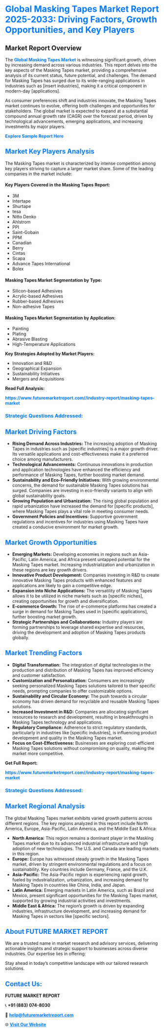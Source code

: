 <h1 style="color: #007BFF;">Global Masking Tapes Market Report 2025-2033: Driving Factors, Growth Opportunities, and Key Players</h1>

<section id="overview">
<h2>Market Report Overview</h2>
<p>The <a href="https://www.futuremarketreport.com//industry-report/masking-tapes-market" style="color: #007BFF; text-decoration: none;"><strong>Global Masking Tapes Market</strong></a> is witnessing significant growth, driven by increasing demand across various industries. This report delves into the key aspects of the Masking Tapes market, providing a comprehensive analysis of its current status, future potential, and challenges. The demand for Masking Tapes has surged due to its wide-ranging applications in industries such as [insert industries], making it a critical component in modern-day [applications].</p>
<p>As consumer preferences shift and industries innovate, the Masking Tapes market continues to evolve, offering both challenges and opportunities for stakeholders. The global market is expected to expand at a substantial compound annual growth rate (CAGR) over the forecast period, driven by technological advancements, emerging applications, and increasing investments by major players.</p>
</section>

<section id="overview">
<p><a href="https://www.futuremarketreport.com//request-sample/reportId=54459" style="color: #007BFF; text-decoration: none;"><strong>Explore Sample Report Here</strong></a></p>
</section>

<section id="key-players">
<h2 style="color: #007BFF;">Market Key Players Analysis</h2>
<p>The Masking Tapes market is characterized by intense competition among key players striving to capture a larger market share. Some of the leading companies in the market include:</p>
<h4>Key Players Covered in the Masking Tapes Report:</h4>
<ul><li>3M</li><li>Intertape</li><li>Shurtape</li><li>tesa</li><li>Nitto Denko</li><li>Ahlstrom</li><li>PPI</li><li>Saint-Gobain</li><li>PPM</li><li>Canadian</li><li>Berry</li><li>Cintas</li><li>Scapa</li><li>Advance Tapes International</li><li>Bolex</li></ul>
<h4>Masking Tapes Market Segmentation by Type:</h4>
<ul><li>Silicon-based Adhesives</li><li>Acrylic-based Adhesives</li><li>Rubber-based Adhesives</li><li>Non-adhesive Tapes</li></ul>

<h4>Masking Tapes Market Segmentation by Application:</h4>
<ul><li>Painting</li><li>Plating</li><li>Abrasive Blasting</li><li>High-Temperature Applications</li></ul>
<p><strong>Key Strategies Adopted by Market Players:</strong></p>
<ul>
<li>Innovation and R&D</li>
<li>Geographical Expansion</li>
<li>Sustainability Initiatives</li>
<li>Mergers and Acquisitions</li>
</ul>
</section>

<section>
<p><strong>Read Full Analysis: </strong></p><a href="https://www.futuremarketreport.com//industry-report/masking-tapes-market" style="color: #007BFF; text-decoration: none;"><strong>https://www.futuremarketreport.com//industry-report/masking-tapes-market</strong></a>
<h3 style="color: #007BFF;">Strategic Questions Addressed:</h3>
</section>

<section id="driving-factors">
<h2 style="color: #007BFF;">Market Driving Factors</h2>
<ul>
<li><strong>Rising Demand Across Industries:</strong> The increasing adoption of Masking Tapes in industries such as [specific industries] is a major growth driver. Its versatile applications and cost-effectiveness make it a preferred choice among manufacturers.</li>
<li><strong>Technological Advancements:</strong> Continuous innovations in production and application technologies have enhanced the efficiency and performance of Masking Tapes, further boosting market demand.</li>
<li><strong>Sustainability and Eco-Friendly Initiatives:</strong> With growing environmental concerns, the demand for sustainable Masking Tapes solutions has surged. Companies are investing in eco-friendly variants to align with global sustainability goals.</li>
<li><strong>Growing Population and Urbanization:</strong> The rising global population and rapid urbanization have increased the demand for [specific products], where Masking Tapes plays a vital role in meeting consumer needs.</li>
<li><strong>Government Policies and Incentives:</strong> Supportive government regulations and incentives for industries using Masking Tapes have created a conducive environment for market growth.</li>
</ul>
</section>

<section id="growth-opportunities">
<h2 style="color: #007BFF;">Market Growth Opportunities</h2>
<ul>
<li><strong>Emerging Markets:</strong> Developing economies in regions such as Asia-Pacific, Latin America, and Africa present untapped potential for the Masking Tapes market. Increasing industrialization and urbanization in these regions are key growth drivers.</li>
<li><strong>Innovative Product Development:</strong> Companies investing in R&D to create innovative Masking Tapes products with enhanced features and applications are likely to gain a competitive edge.</li>
<li><strong>Expansion into Niche Applications:</strong> The versatility of Masking Tapes allows it to be utilized in niche markets such as [specific niches], creating opportunities for growth and diversification.</li>
<li><strong>E-commerce Growth:</strong> The rise of e-commerce platforms has created a surge in demand for Masking Tapes used in [specific applications], further boosting market growth.</li>
<li><strong>Strategic Partnerships and Collaborations:</strong> Industry players are forming partnerships to leverage shared expertise and resources, driving the development and adoption of Masking Tapes products globally.</li>
</ul>
</section>

<section id="trending-factors">
<h2 style="color: #007BFF;">Market Trending Factors</h2>
<ul>
<li><strong>Digital Transformation:</strong> The integration of digital technologies in the production and distribution of Masking Tapes has improved efficiency and customer satisfaction.</li>
<li><strong>Customization and Personalization:</strong> Consumers are increasingly seeking personalized Masking Tapes solutions tailored to their specific needs, prompting companies to offer customizable options.</li>
<li><strong>Sustainability and Circular Economy:</strong> The push towards a circular economy has driven demand for recyclable and reusable Masking Tapes solutions.</li>
<li><strong>Increased Investment in R&D:</strong> Companies are allocating significant resources to research and development, resulting in breakthroughs in Masking Tapes technology and applications.</li>
<li><strong>Regulatory Compliance:</strong> Adherence to strict regulatory standards, particularly in industries like [specific industries], is influencing product development and quality in the Masking Tapes market.</li>
<li><strong>Focus on Cost-Effectiveness:</strong> Businesses are exploring cost-efficient Masking Tapes solutions without compromising on quality, making the market more competitive.</li>
</ul>
</section>

<section>
<p><strong>Get Full Report: </strong></p><a href="https://www.futuremarketreport.com//industry-report/masking-tapes-market" style="color: #007BFF; text-decoration: none;"><strong>https://www.futuremarketreport.com//industry-report/masking-tapes-market</strong></a>
<h3 style="color: #007BFF;">Strategic Questions Addressed:</h3>
</section>


<section id="regional-analysis">
<h2 style="color: #007BFF;">Market Regional Analysis</h2>
<p>The global Masking Tapes market exhibits varied growth patterns across different regions. The key regions analyzed in this report include North America, Europe, Asia-Pacific, Latin America, and the Middle East & Africa:</p>
<ul>
<li><strong>North America:</strong> This region remains a dominant player in the Masking Tapes market due to its advanced industrial infrastructure and high adoption of new technologies. The U.S. and Canada are leading markets in this region.</li>
<li><strong>Europe:</strong> Europe has witnessed steady growth in the Masking Tapes market, driven by stringent environmental regulations and a focus on sustainability. Key countries include Germany, France, and the U.K.</li>
<li><strong>Asia-Pacific:</strong> The Asia-Pacific region is experiencing rapid growth, fueled by industrialization, urbanization, and increasing demand for Masking Tapes in countries like China, India, and Japan.</li>
<li><strong>Latin America:</strong> Emerging markets in Latin America, such as Brazil and Mexico, present significant opportunities for the Masking Tapes market, supported by growing industrial activities and investments.</li>
<li><strong>Middle East & Africa:</strong> The region’s growth is driven by expanding industries, infrastructure development, and increasing demand for Masking Tapes in sectors like [specific sectors].</li>
</ul>
</section>

<footer>
<h2 style="color: #007BFF;">About FUTURE MARKET REPORT</h2>
<p>We are a trusted name in market research and advisory services, delivering actionable insights and strategic support to businesses across diverse industries. Our expertise lies in offering:</p>

<p>Stay ahead in today’s competitive landscape with our tailored research solutions.</p>

<h2 style="color: #007BFF;">Contact Us:</h2>
<p><strong>FUTURE MARKET REPORT</strong></p>
<p>📞 <strong>+91 (883) 074-8030</strong></p>
<p>📧 <strong><a href="mailto:help@futuremarketreport.com" style="color: #007BFF;">help@futuremarketreport.com</a></strong></p>
<p>🌐 <strong><a href="https://www.futuremarketreport.com/" style="color: #007BFF;">Visit Our Website</a></strong></p>
</footer>